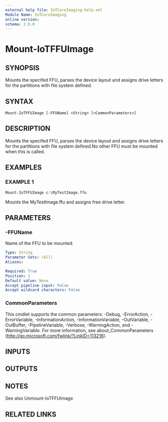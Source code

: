 ```yaml
---
external help file: IoTCoreImaging-help.xml
Module Name: IoTCoreImaging
online version:
schema: 2.0.0
---
```


# Mount-IoTFFUImage

## SYNOPSIS
Mounts the specifed FFU, parses the device layout and assigns drive letters for the partitions with file system defined.

## SYNTAX

```
Mount-IoTFFUImage [-FFUName] <String> [<CommonParameters>]
```

## DESCRIPTION
Mounts the specifed FFU, parses the device layout and assigns drive letters for the partitions with file system defined.No other FFU must be mounted when this is called.

## EXAMPLES

### EXAMPLE 1
```
Mount-IoTFFUImage c:\MyTestImage.ffu
```

Mounts the MyTestImage.ffu and assigns free drive letter.

## PARAMETERS

### -FFUName
Name of the FFU to be mounted.

```yaml
Type: String
Parameter Sets: (All)
Aliases:

Required: True
Position: 1
Default value: None
Accept pipeline input: False
Accept wildcard characters: False
```

### CommonParameters
This cmdlet supports the common parameters: -Debug, -ErrorAction, -ErrorVariable, -InformationAction, -InformationVariable, -OutVariable, -OutBuffer, -PipelineVariable, -Verbose, -WarningAction, and -WarningVariable. For more information, see about_CommonParameters (http://go.microsoft.com/fwlink/?LinkID=113216).

## INPUTS

## OUTPUTS

## NOTES
See also Unmount-IoTFFUImage

## RELATED LINKS
